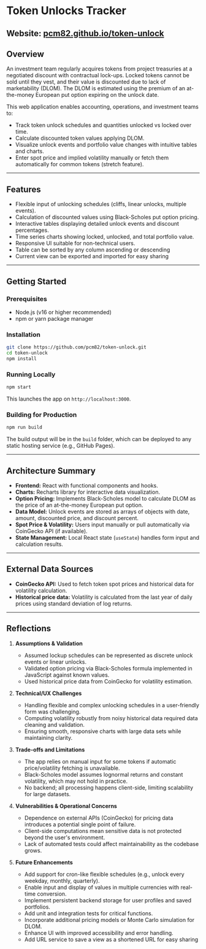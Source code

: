 # Token Unlocks Tracker

## Website: [pcm82.github.io/token-unlock](https://pcm82.github.io/token-unlock/)

## Overview

An investment team regularly acquires tokens from project treasuries at a negotiated discount with contractual lock-ups. Locked tokens cannot be sold until they vest, and their value is discounted due to lack of marketability (DLOM). The DLOM is estimated using the premium of an at-the-money European put option expiring on the unlock date.

This web application enables accounting, operations, and investment teams to:

* Track token unlock schedules and quantities unlocked vs locked over time.
* Calculate discounted token values applying DLOM.
* Visualize unlock events and portfolio value changes with intuitive tables and charts.
* Enter spot price and implied volatility manually or fetch them automatically for common tokens (stretch feature).

---

## Features

* Flexible input of unlocking schedules (cliffs, linear unlocks, multiple events).
* Calculation of discounted values using Black-Scholes put option pricing.
* Interactive tables displaying detailed unlock events and discount percentages.
* Time series charts showing locked, unlocked, and total portfolio value.
* Responsive UI suitable for non-technical users.
* Table can be sorted by any column ascending or descending
* Current view can be exported and imported for easy sharing

---

## Getting Started

### Prerequisites

* Node.js (v16 or higher recommended)
* npm or yarn package manager

### Installation

```bash
git clone https://github.com/pcm82/token-unlock.git
cd token-unlock
npm install
```

### Running Locally

```bash
npm start
```

This launches the app on `http://localhost:3000`.

### Building for Production

```bash
npm run build
```

The build output will be in the `build` folder, which can be deployed to any static hosting service (e.g., GitHub Pages).

---

## Architecture Summary

* **Frontend:** React with functional components and hooks.
* **Charts:** Recharts library for interactive data visualization.
* **Option Pricing:** Implements Black-Scholes model to calculate DLOM as the price of an at-the-money European put option.
* **Data Model:** Unlock events are stored as arrays of objects with date, amount, discounted price, and discount percent.
* **Spot Price & Volatility:** Users input manually or pull automatically via CoinGecko API (if available).
* **State Management:** Local React state (`useState`) handles form input and calculation results.

---

## External Data Sources

* **CoinGecko API:** Used to fetch token spot prices and historical data for volatility calculation.
* **Historical price data:** Volatility is calculated from the last year of daily prices using standard deviation of log returns.

---

## Reflections

1. **Assumptions & Validation**

   * Assumed lockup schedules can be represented as discrete unlock events or linear unlocks.
   * Validated option pricing via Black-Scholes formula implemented in JavaScript against known values.
   * Used historical price data from CoinGecko for volatility estimation.

2. **Technical/UX Challenges**

   * Handling flexible and complex unlocking schedules in a user-friendly form was challenging.
   * Computing volatility robustly from noisy historical data required data cleaning and validation.
   * Ensuring smooth, responsive charts with large data sets while maintaining clarity.

3. **Trade-offs and Limitations**

   * The app relies on manual input for some tokens if automatic price/volatility fetching is unavailable.
   * Black-Scholes model assumes lognormal returns and constant volatility, which may not hold in practice.
   * No backend; all processing happens client-side, limiting scalability for large datasets.

4. **Vulnerabilities & Operational Concerns**

   * Dependence on external APIs (CoinGecko) for pricing data introduces a potential single point of failure.
   * Client-side computations mean sensitive data is not protected beyond the user's environment.
   * Lack of automated tests could affect maintainability as the codebase grows.

5. **Future Enhancements**

   * Add support for cron-like flexible schedules (e.g., unlock every weekday, monthly, quarterly).
   * Enable input and display of values in multiple currencies with real-time conversion.
   * Implement persistent backend storage for user profiles and saved portfolios.
   * Add unit and integration tests for critical functions.
   * Incorporate additional pricing models or Monte Carlo simulation for DLOM.
   * Enhance UI with improved accessibility and error handling.
   * Add URL service to save a view as a shortened URL for easy sharing
